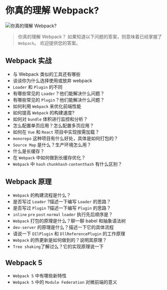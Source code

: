 # 你真的理解 Webpack?

![你真的理解 Webpack?](https://user-images.githubusercontent.com/51536312/91625719-494bc200-e9dc-11ea-8052-bf8fb75ff374.png)


> 你真的理解 Webpack？ 如果知道以下问题的答案，则意味着已经掌握了 `Webpack`。 欢迎提供您的答案。

## Webpack 实战

- 与 Webpack 类似的工具还有哪些
- 谈谈你为什么选择使用或放弃 webpack
- `Loader` 和 `Plugin` 的不同
- 有哪些常见的 `Loader`？他们能解决什么问题？
- 有哪些常见的 `Plugin`？他们能解决什么问题？
- 如何利用 `Webpack` 来优化前端性能
- 如何提高 `Webpack` 的构建速度?
- 如何对 `bundle` 体积进行监控和分析？
- 怎么配置单页应用？怎么配置多页应用？
- 如何在 `Vue` 和 `React` 项目中实现按需加载？
- `monorepo` 这种项目有什么好处，具体是如何打包的？
- `Source Map` 是什么？生产环境怎么用？
- 什么是长缓存？
- 在 `Webpack` 中如何做到长缓存优化？
- `Webpack` 中 `hash` `chunkhash` `contenthash` 有什么区别？

## Webpack 原理

- `Webpack` 的构建流程是什么？
- 是否写过 `Loader` ?描述一下编写 `Loader` 的思路？
- 是否写过 `Plugin` ?描述一下编写 `Plugin` 的思路？
- `inline` `pre` `post` `normal` `loader` 执行先后顺序是？
- `Webpack` 打包的原理是什么？聊一聊 babel 和抽象语法树
- `dev-server` 的原理是什么？描述一下它的具体流程
- 请说一下 `DIlPlugin` 和 `DllReferencePlugin` 的工作原理
- `Webpack` 的热更新是如何做到的？说明其原理？
- `Tree shaking`了解过么？它的实现原理说一下

## Webpack 5

- `Webpack 5` 中有哪些新特性
- `Webpack 5` 中的 `Module Federation` 对微前端的意义